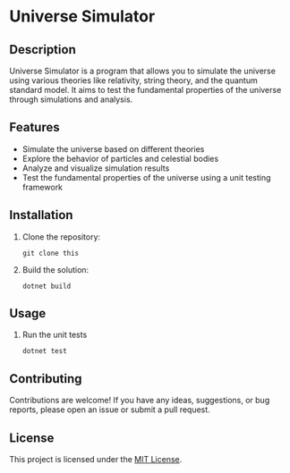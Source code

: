 # Universe Simulator

## Description

Universe Simulator is a program that allows you to simulate the universe using various theories like relativity, string theory, and the quantum standard model. It aims to test the fundamental properties of the universe through simulations and analysis.

## Features

- Simulate the universe based on different theories
- Explore the behavior of particles and celestial bodies
- Analyze and visualize simulation results
- Test the fundamental properties of the universe using a unit testing framework

## Installation

1. Clone the repository:

    ```shell
    git clone this
    ```

2. Build the solution:

    ```shell
    dotnet build
    ```

## Usage

1. Run the unit tests

    ```shell
    dotnet test
    ```

## Contributing

Contributions are welcome! If you have any ideas, suggestions, or bug reports, please open an issue or submit a pull request.

## License

This project is licensed under the [MIT License](LICENSE).